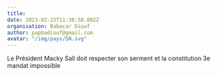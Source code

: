 ```yaml
---
title: 
date: 2023-02-22T11:38:58.882Z
organisation: Babacar Diouf 
author: papbadiouf@gmail.com
avatar: "/img/pays/SN.svg"
---
```


Le Président Macky Sall doit respecter son serment et la constitution 3e mandat impossible 